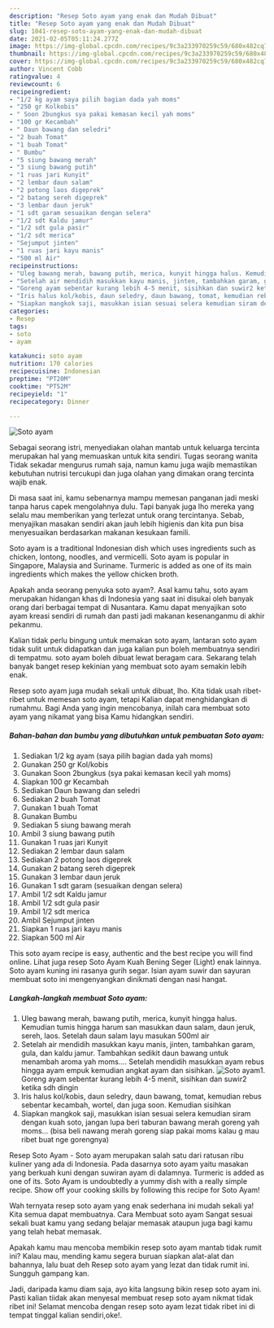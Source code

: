 ```yaml
---
description: "Resep Soto ayam yang enak dan Mudah Dibuat"
title: "Resep Soto ayam yang enak dan Mudah Dibuat"
slug: 1041-resep-soto-ayam-yang-enak-dan-mudah-dibuat
date: 2021-02-05T05:11:24.277Z
image: https://img-global.cpcdn.com/recipes/9c3a233970259c59/680x482cq70/soto-ayam-foto-resep-utama.jpg
thumbnail: https://img-global.cpcdn.com/recipes/9c3a233970259c59/680x482cq70/soto-ayam-foto-resep-utama.jpg
cover: https://img-global.cpcdn.com/recipes/9c3a233970259c59/680x482cq70/soto-ayam-foto-resep-utama.jpg
author: Vincent Cobb
ratingvalue: 4
reviewcount: 6
recipeingredient:
- "1/2 kg ayam saya pilih bagian dada yah moms"
- "250 gr Kolkobis"
- " Soon 2bungkus sya pakai kemasan kecil yah moms"
- "100 gr Kecambah"
- " Daun bawang dan seledri"
- "2 buah Tomat"
- "1 buah Tomat"
- " Bumbu"
- "5 siung bawang merah"
- "3 siung bawang putih"
- "1 ruas jari Kunyit"
- "2 lembar daun salam"
- "2 potong laos digeprek"
- "2 batang sereh digeprek"
- "3 lembar daun jeruk"
- "1 sdt garam sesuaikan dengan selera"
- "1/2 sdt Kaldu jamur"
- "1/2 sdt gula pasir"
- "1/2 sdt merica"
- "Sejumput jinten"
- "1 ruas jari kayu manis"
- "500 ml Air"
recipeinstructions:
- "Uleg bawang merah, bawang putih, merica, kunyit hingga halus. Kemudian tumis hingga harum san masukkan daun salam, daun jeruk, sereh, laos. Setelah daun salam layu masukan 500ml air"
- "Setelah air mendidih masukkan kayu manis, jinten, tambahkan garam, gula, dan kaldu jamur. Tambahkan sedikit daun bawang untuk menambah aroma yah moms.... Setelah mendidih masukkan ayam rebus hingga ayam empuk kemudian angkat ayam dan sisihkan."
- "Goreng ayam sebentar kurang lebih 4-5 menit, sisihkan dan suwir2 ketika sdh dingin"
- "Iris halus kol/kobis, daun seledry, daun bawang, tomat, kemudian rebus sebentar kecambah, wortel, dan juga soon. Kemudian sisihkan"
- "Siapkan mangkok saji, masukkan isian sesuai selera kemudian siram dengan kuah soto, jangan lupa beri taburan bawang merah goreng yah moms... (bisa beli nawang merah goreng siap pakai moms kalau g mau ribet buat nge gorengnya)"
categories:
- Resep
tags:
- soto
- ayam

katakunci: soto ayam 
nutrition: 170 calories
recipecuisine: Indonesian
preptime: "PT20M"
cooktime: "PT52M"
recipeyield: "1"
recipecategory: Dinner

---
```



![Soto ayam](https://img-global.cpcdn.com/recipes/9c3a233970259c59/680x482cq70/soto-ayam-foto-resep-utama.jpg)

Sebagai seorang istri, menyediakan olahan mantab untuk keluarga tercinta merupakan hal yang memuaskan untuk kita sendiri. Tugas seorang  wanita Tidak sekadar mengurus rumah saja, namun kamu juga wajib memastikan kebutuhan nutrisi tercukupi dan juga olahan yang dimakan orang tercinta wajib enak.

Di masa  saat ini, kamu sebenarnya mampu memesan panganan jadi meski tanpa harus capek mengolahnya dulu. Tapi banyak juga lho mereka yang selalu mau memberikan yang terlezat untuk orang tercintanya. Sebab, menyajikan masakan sendiri akan jauh lebih higienis dan kita pun bisa menyesuaikan berdasarkan makanan kesukaan famili. 

Soto ayam is a traditional Indonesian dish which uses ingredients such as chicken, lontong, noodles, and vermicelli. Soto ayam is popular in Singapore, Malaysia and Suriname. Turmeric is added as one of its main ingredients which makes the yellow chicken broth.

Apakah anda seorang penyuka soto ayam?. Asal kamu tahu, soto ayam merupakan hidangan khas di Indonesia yang saat ini disukai oleh banyak orang dari berbagai tempat di Nusantara. Kamu dapat menyajikan soto ayam kreasi sendiri di rumah dan pasti jadi makanan kesenanganmu di akhir pekanmu.

Kalian tidak perlu bingung untuk memakan soto ayam, lantaran soto ayam tidak sulit untuk didapatkan dan juga kalian pun boleh membuatnya sendiri di tempatmu. soto ayam boleh dibuat lewat beragam cara. Sekarang telah banyak banget resep kekinian yang membuat soto ayam semakin lebih enak.

Resep soto ayam juga mudah sekali untuk dibuat, lho. Kita tidak usah ribet-ribet untuk memesan soto ayam, tetapi Kalian dapat menghidangkan di rumahmu. Bagi Anda yang ingin mencobanya, inilah cara membuat soto ayam yang nikamat yang bisa Kamu hidangkan sendiri.

<!--inarticleads1-->

##### Bahan-bahan dan bumbu yang dibutuhkan untuk pembuatan Soto ayam:

1. Sediakan 1/2 kg ayam (saya pilih bagian dada yah moms)
1. Gunakan 250 gr Kol/kobis
1. Gunakan  Soon 2bungkus (sya pakai kemasan kecil yah moms)
1. Siapkan 100 gr Kecambah
1. Sediakan  Daun bawang dan seledri
1. Sediakan 2 buah Tomat
1. Gunakan 1 buah Tomat
1. Gunakan  Bumbu
1. Sediakan 5 siung bawang merah
1. Ambil 3 siung bawang putih
1. Gunakan 1 ruas jari Kunyit
1. Sediakan 2 lembar daun salam
1. Sediakan 2 potong laos digeprek
1. Gunakan 2 batang sereh digeprek
1. Gunakan 3 lembar daun jeruk
1. Gunakan 1 sdt garam (sesuaikan dengan selera)
1. Ambil 1/2 sdt Kaldu jamur
1. Ambil 1/2 sdt gula pasir
1. Ambil 1/2 sdt merica
1. Ambil Sejumput jinten
1. Siapkan 1 ruas jari kayu manis
1. Siapkan 500 ml Air


This soto ayam recipe is easy, authentic and the best recipe you will find online. Lihat juga resep Soto Ayam Kuah Bening Seger (Light) enak lainnya. Soto ayam kuning ini rasanya gurih segar. Isian ayam suwir dan sayuran membuat soto ini mengenyangkan dinikmati dengan nasi hangat. 

<!--inarticleads2-->

##### Langkah-langkah membuat Soto ayam:

1. Uleg bawang merah, bawang putih, merica, kunyit hingga halus. Kemudian tumis hingga harum san masukkan daun salam, daun jeruk, sereh, laos. Setelah daun salam layu masukan 500ml air
1. Setelah air mendidih masukkan kayu manis, jinten, tambahkan garam, gula, dan kaldu jamur. Tambahkan sedikit daun bawang untuk menambah aroma yah moms.... Setelah mendidih masukkan ayam rebus hingga ayam empuk kemudian angkat ayam dan sisihkan.
<img src="//assets-global.cpcdn.com/assets/icons/button_play-2c75c40dde080a61004c1f40b05d8f140eaff45d7e9e6481dc71c63d2e7c4909.png" alt="Soto ayam">1. Goreng ayam sebentar kurang lebih 4-5 menit, sisihkan dan suwir2 ketika sdh dingin
1. Iris halus kol/kobis, daun seledry, daun bawang, tomat, kemudian rebus sebentar kecambah, wortel, dan juga soon. Kemudian sisihkan
1. Siapkan mangkok saji, masukkan isian sesuai selera kemudian siram dengan kuah soto, jangan lupa beri taburan bawang merah goreng yah moms... (bisa beli nawang merah goreng siap pakai moms kalau g mau ribet buat nge gorengnya)


Resep Soto Ayam - Soto ayam merupakan salah satu dari ratusan ribu kuliner yang ada di Indonesia. Pada dasarnya soto ayam yaitu masakan yang berkuah kuni dengan suwiran ayam di dalamnya. Turmeric is added as one of its. Soto Ayam is undoubtedly a yummy dish with a really simple recipe. Show off your cooking skills by following this recipe for Soto Ayam! 

Wah ternyata resep soto ayam yang enak sederhana ini mudah sekali ya! Kita semua dapat membuatnya. Cara Membuat soto ayam Sangat sesuai sekali buat kamu yang sedang belajar memasak ataupun juga bagi kamu yang telah hebat memasak.

Apakah kamu mau mencoba membikin resep soto ayam mantab tidak rumit ini? Kalau mau, mending kamu segera buruan siapkan alat-alat dan bahannya, lalu buat deh Resep soto ayam yang lezat dan tidak rumit ini. Sungguh gampang kan. 

Jadi, daripada kamu diam saja, ayo kita langsung bikin resep soto ayam ini. Pasti kalian tiidak akan menyesal membuat resep soto ayam nikmat tidak ribet ini! Selamat mencoba dengan resep soto ayam lezat tidak ribet ini di tempat tinggal kalian sendiri,oke!.

